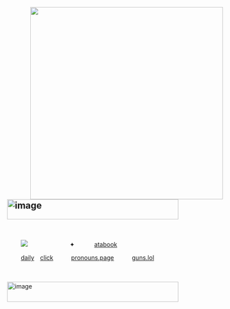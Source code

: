 <img align="right" width="450" src="https://github.com/user-attachments/assets/11757d8f-271c-4bcb-9122-f73b1cc76026" /> 

## <img width="400" height="47" alt="image" src="https://github.com/user-attachments/assets/2b7e7506-c0b5-4925-ba5a-19a08367f460" />    

                         

    
![](https://komarev.com/ghpvc/?username=2ft-high&label=(⁠ 𓏏𓏏 ⁠)&color=9a8659)       ✦     [atabook](https://telarune.atabook.org)

   [daily](https://arab.org/click-to-help/palestine/)  [click](https://arab.org/click-to-help/palestine/)      [pronouns.page](https://en.pronouns.page/@telarune)      [guns.lol](https://guns.lol/telarune)                                                                         


<img width="400" height="47" alt="image" src="https://github.com/user-attachments/assets/2b7e7506-c0b5-4925-ba5a-19a08367f460" />

                                                              

  
    



